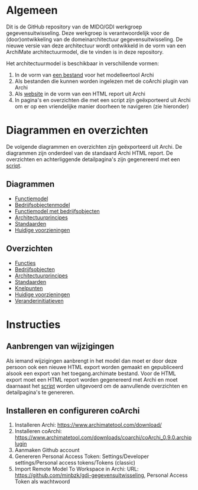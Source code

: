 # Algemeen
Dit is de GitHub repository van de MIDO/GDI werkgroep gegevensuitwisseling. Deze werkgroep is verantwoordelijk voor de (door)ontwikkeling van de domeinarchitectuur gegevensuitwisseling. De nieuwe versie van deze architectuur wordt ontwikkeld in de vorm van een ArchiMate architectuurmodel, die te vinden is in deze repository. 

Het architectuurmodel is beschikbaar in verschillende vormen:
1. In de vorm van <a href="gegevensuitwisseling.archimate">een bestand</a> voor het modelleertool Archi
2. Als bestanden die kunnen worden ingelezen met de coArchi plugin van Archi
3. Als <a href="https://minbzk.github.io/gdi-gegevensuitwisseling">website</a> in de vorm van een HTML report uit Archi
4. In pagina's en overzichten die met een script zijn geëxporteerd uit Archi om er op een vriendelijke manier doorheen te navigeren (zie hieronder)

# Diagrammen en overzichten
De volgende diagrammen en overzichten zijn geëxporteerd uit Archi. De diagrammen zijn onderdeel van de standaard Archi HTML report. De overzichten en achterliggende detailpagina's zijn gegenereerd met een <a href="scripts/export HTML.ajs">script</a>.

## Diagrammen
* <a href="https://minbzk.github.io/gdi-gegevensuitwisseling/?view=id-f7226f7c68704aae807b71a2f10b1cce">Functiemodel</a>
* <a href="https://minbzk.github.io/gdi-gegevensuitwisseling/?view=id-efc531031d114860a309f6eeacdad289">Bedrijfsobjectenmodel</a>
* <a href="https://minbzk.github.io/gdi-gegevensuitwisseling/?view=id-b6f068818d264742b80c8f4f5278aca0">Functiemodel met bedrijfsobjecten</a>
* <a href="https://minbzk.github.io/gdi-gegevensuitwisseling/?view=id-4e701366fd844120b700c114068bc91e">Architectuurprincipes</a>
* <a href="https://minbzk.github.io/gdi-gegevensuitwisseling/?view=id-5df0c1360768493aa966c16f7dbfd414">Standaarden</a>
* <a href="https://minbzk.github.io/gdi-gegevensuitwisseling/?view=id-44e956451b5947e08070f8c2edca5bf3">Huidige voorzieningen</a>

## Overzichten
* <a href="https://minbzk.github.io/gdi-gegevensuitwisseling/content/views/bedrijfsfuncties.html">Functies</a>
* <a href="https://minbzk.github.io/gdi-gegevensuitwisseling/content/views/bedrijfsobjecten.html">Bedrijfsobjecten</a>
* <a href="https://minbzk.github.io/gdi-gegevensuitwisseling/content/views/principes.html">Architectuurprincipes</a>
* <a href="https://minbzk.github.io/gdi-gegevensuitwisseling/content/views/standaarden.html">Standaarden</a>
* <a href="https://minbzk.github.io/gdi-gegevensuitwisseling/content/views/knelpunten.html">Knelpunten</a>
* <a href="https://minbzk.github.io/gdi-gegevensuitwisseling/content/views/voorzieningen.html">Huidige voorzieningen</a>
* <a href="https://minbzk.github.io/gdi-gegevensuitwisseling/content/views/veranderinitiatieven.html">Veranderinitiatieven</a>

# Instructies

## Aanbrengen van wijzigingen
Als iemand wijzigingen aanbrengt in het model dan moet er door deze persoon ook een nieuwe HTML export worden gemaakt en gepubliceerd alsook een export van het toegang.archimate bestand. Voor de HTML export moet een HTML report worden gegenereerd met Archi en moet daarnaast het <a href="scripts/export HTML.ajs">script</a> worden uitgevoerd om de aanvullende overzichten en detailpagina's te genereren.

## Installeren en configureren coArchi
1. Installeren Archi: https://www.archimatetool.com/download/
2. Installeren coArchi: https://www.archimatetool.com/downloads/coarchi/coArchi_0.9.0.archiplugin
3. Aanmaken Github account
4. Genereren Personal Access Token: Settings/Developer settings/Personal access tokens/Tokens (classic)
5. Import Remote Model To Workspace in Archi: URL: https://github.com/minbzk/gdi-gegevensuitwisseling, Personal Access Token als wachtwoord

